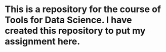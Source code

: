 # This is a repository for the course of Tools for Data Science.  I have created this repository to put my assignment here.
